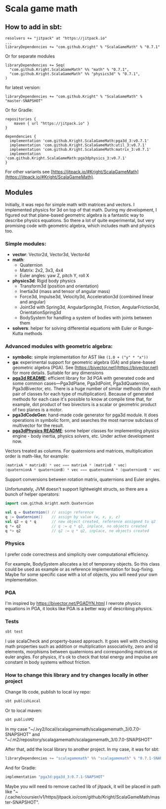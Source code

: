 # Scala game math

## How to add in sbt:

```
resolvers += "jitpack" at "https://jitpack.io"
...
libraryDependencies += "com.github.Kright" % "ScalaGameMath" % "0.7.1"
```

Or for separate modules

```
libraryDependencies += Seq(
  "com.github.Kright.ScalaGameMath" %% "math" % "0.7.1",
  "com.github.Kright.ScalaGameMath" %% "physics3d" % "0.7.1",
)
```

for latest version:

```
libraryDependencies += "com.github.Kright" % "ScalaGameMath" % "master-SNAPSHOT"
```

Or for Gradle:

```
repositories {
    maven { url "https://jitpack.io" }
}

dependencies {
  implementation 'com.github.Kright.ScalaGameMath:pga3d_3:v0.7.1'
  implementation 'com.github.Kright.ScalaGameMath:util_3:v0.7.1'
  implementation 'com.github.Kright.ScalaGameMath:matrix_3:v0.7.1'
  implementation 'com.github.Kright.ScalaGameMath:pga3dphysics_3:v0.7.1'
}
```

For other variants see [https://jitpack.io/#Kright/ScalaGameMath](https://jitpack.io/#Kright/ScalaGameMath).

## Modules

Initially, it was repo for simple math with matrices and vectors. I implemented physics for 3d on top of that math. During my development, I figured out that plane-based geometric algebra is a fantastic way to describe physics
equations. So there a lot of quite experimental, but very promising code with geometric algebra, which includes math and physics
too.

### Simple modules:

* **vector**: Vector2d, Vector3d, Vector4d
* **math**:
    * Quaternion
    * Matrix: 2x2, 3x3, 4x4
    * Euler angles: yaw Z, pitch Y, roll X
* **physics3d**: Rigid body physics
    * Transform3d (position and orientation)
    * Inertia3d (mass and tensor of angular mass)
    * Force3d, Impulse3d, Velocity3d, Acceleration3d (combined linear and angular)
    * Joint3d with Spring3d, AngularSpring3d, Friction, AngularFriction3d, OrientationSpring3d
    * BodySystem for handling a system of bodies with joints between them
* **solvers**: helper for solving differential equations with Euler or Runge-Kutta methods

### Advanced modules with geometric algebra:

* **symbolic**: simple implementation for AST like `(1.0 + ("y" * "x"))`
* **ga**: experimental support for geometric algebra (GA) and plane-based geometric algebra (PGA).
  See [https://bivector.net](https://bivector.net) for more details. Suitable for any dimensions
* [**pga3d README**](pga3d/README.md): efficient library for 3d PGA with generated code and some common cases—Pga3dPlane, Pga3dPoint,
  Pga3dQuaternion, Pga3dBivector, etc.
  There is a huge number of similar methods (for each pair of classes for each type of multiplication). Because of
  generated methods for each case it's possible to know at compile time that, for example, dot product of two bivectors
  is a scalar or geometric product of two planes is a motor.
* **pga3dCodeGen**: hand-made code generator for pga3d module. It does operations in symbolic form, and searches the
  most narrow subclass of multivector for the result.
* [**pga3dPhysics README**](pga3dPhysics/README.md): some helper classes for implementing physics engine - body inertia, physics solvers, etc. Under active development now.

Vectors treated as columns. For quaternions and matrices, multiplication order is math-like, for example:

```scala
(matrixA * matrixB) * vec === matrixA * (matrixB * vec)
(quaternionA * quaternionB) * vec === quaternionA * (quaternionB * vec)
```

Support conversions between rotation matrix, quaternions and Euler angles.

Unfortunately, JVM doesn't support lightweight structs, so there are a bunch of helper operators:

```scala 
import com.github.kright.math.Quaternion

val q = Quaternion() // assign reference
q := Quaternion()    // assign by value (w, x, y, z)
val q2 = q * q       // new object created, reference assigned to q2
q *= q2              // q := q * q2, inplace, no objects created
q *> q2              // q2 := q * q2, inplace, no objects created
```

### Physics

I prefer code correctness and simplicity over computational efficiency.

For example, BodySystem allocates a lot of temporary objects.
So this class could be used as example or as reference implementation for bug-fixing.
Maybe for some specific case with a lot of objects, you will need your own implementation.

### PGA

I'm inspired by https://bivector.net/PGADYN.html
I rewrote physics equations in PGA, it looks like PGA is a better way of describing physics.

### Tests

```bash
sbt test
```

I use scalaCheck and property-based approach. It goes well with checking math properties such as addition or
multiplication associativity, zero and id elements, morphisms between quaternions and corresponding matrices or euler
angles.
For physics, it's ok to check that total energy and impulse are constant in body systems without friction.

### How to change this library and try changes locally in other project

Change lib code, publish to local ivy repo:

```bash
sbt publishLocal
```

Or to local maven:

```bash
sbt publishM2
```

In my case "~/.ivy2/local/scalagamemath/scalagamemath_3/0.7.0-SNAPSHOT" and
"~/.m2/repository/scalagamemath/scalagamemath_3/0.7.0-SNAPSHOT"

After that, add the local library to another project. In my case, it was for sbt:

```scala
libraryDependencies += "scalagamemath" %% "scalagamemath" % "0.7.1-SNAPSHOT"
```

And for Gradle:

```groovy
implementation "pga3d:pga3d_3:0.7.1-SNAPSHOT"
```

Maybe you will need to remove cached lib of jitpack, it will be placed in path like "~
/.cache/coursier/v1/https/jitpack.io/com/github/Kright/ScalaGameMath/master-SNAPSHOT".
